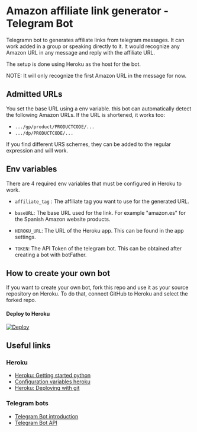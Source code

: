 
# Amazon affiliate link generator - Telegram Bot

Telegramn bot to generates affiliate links from telegram messages. It can work added in a group or speaking directly to it. It would recognize any Amazon URL in any message and reply with the affiliate URL.

The setup is done using Heroku as the host for the bot.

NOTE: It will only recognize the first Amazon URL in the message for now.

## Admitted URLs

You set the base URL using a env variable. this bot can automatically detect the following Amazon URLs. If the URL is shortened, it works too:

* ```.../gp/product/PRODUCTCODE/...```
* ```.../dp/PRODUCTCODE/...```

If you find different URS schemes, they can be added to the regular expression and will work.

## Env variables

There are 4 required env variables that must be configured in Heroku to work.

* ```affiliate_tag``` : The affiliate tag you want to use for the generated URL.

* ```baseURL```: The base URL used for the link. For example "amazon.es" for the Spanish Amazon website products.

* ```HEROKU_URL```: The URL of the Heroku app. This can be found in the app settings.

* ```TOKEN```: The API Token of the telegram bot. This can be obtained after creating a bot with botFather.

## How to create your own bot

If you want to create your own bot, fork this repo and use it as your source repository on Heroku. To do that, connect GitHub to Heroku and select the forked repo.

#### Deploy to Heroku

[![Deploy](https://www.herokucdn.com/deploy/button.svg)](https://www.heroku.com/deploy?template=https://github.com/Jakeedot/telegram-affiliate-bot)


## Useful links

### Heroku

* [Heroku: Getting started python](https://devcenter.heroku.com/articles/getting-started-with-python)
* [Configuration variables heroku](https://devcenter.heroku.com/articles/config-vars#managing-config-vars)
* [Heroku: Deploying with git](https://devcenter.heroku.com/articles/git)

### Telegram bots

* [Telegram Bot introduction](https://core.telegram.org/bots)
* [Telegram Bot API](https://core.telegram.org/bots/api)
